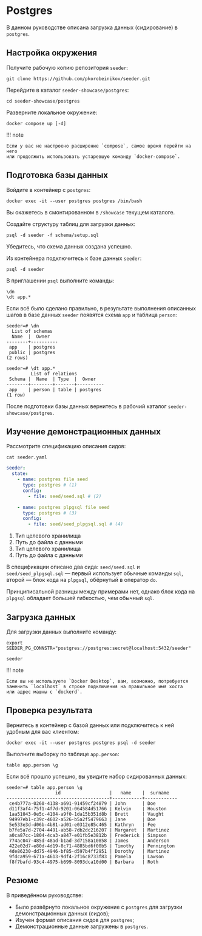 # Postgres

В данном руководстве описана загрузка данных (сидирование) в `postgres`.

## Настройка окружения

Получите рабочую копию репозитория `seeder`:

```shell
git clone https://github.com/pkorobeinikov/seeder.git
```

Перейдите в каталог `seeder-showcase/postgres`:

```shell
cd seeder-showcase/postgres
```

Разверните локальное окружение:

```shell
docker compose up [-d]
```

!!! note

    Если у вас не настроено расширение `compose`, самое время перейти на него
    или продолжить использовать устаревшую команду `docker-compose`.

## Подготовка базы данных

Войдите в контейнер с `postgres`:

```shell
docker exec -it --user postgres postgres /bin/bash
```

Вы окажетесь в смонтированном в `/showcase` текущем каталоге.

Создайте структуру таблиц для загрузки данных:

```shell
psql -d seeder -f schema/setup.sql
```

Убедитесь, что схема данных создана успешно.

Из контейнера подключитесь к базе данных `seeder`:

```shell
psql -d seeder
```

В приглашении `psql` выполните команды:

```shell
\dn
\dt app.*
```

Если всё было сделано правильно, в результате выполнения описанных шагов в базе
данных `seeder` появятся схема `app` и таблица `person`:

```
seeder=# \dn
  List of schemas
  Name  |  Owner
--------+----------
 app    | postgres
 public | postgres
(2 rows)

seeder=# \dt app.*
         List of relations
 Schema |  Name  | Type  |  Owner
--------+--------+-------+----------
 app    | person | table | postgres
(1 row)
```

После подготовки базы данных вернитесь в рабочий
каталог `seeder-showcase/postgres`.

## Изучение демонстрационных данных

Рассмотрите спецификацию описания сидов:

```shell
cat seeder.yaml
```

<!-- @formatter:off -->
```yaml title="seeder-showcase/postgres/seeder.yaml"
seeder:
  state:
    - name: postgres file seed
      type: postgres # (1)
      config:
        - file: seed/seed.sql # (2)

    - name: postgres plpgsql file seed
      type: postgres # (3)
      config:
        - file: seed/seed_plpgsql.sql # (4)
```
<!-- @formatter:on -->

1. Тип целевого хранилища
2. Путь до файла с данными
3. Тип целевого хранилища
4. Путь до файла с данными

В спецификации описано два сида: `seed/seed.sql` и `seed/seed_plpgsql.sql` —
первый использует обычные команды `sql`, второй — блок кода на `plpgsql`,
обёрнутый в оператор `do`.

Принциписальной разницы между примерами нет, однако блок кода на `plpgsql`
обладает большей гибкостью, чем обычный `sql`.

## Загрузка данных

Для загрузки данных выполните команду:

```shell
export SEEDER_PG_CONNSTR="postgres://postgres:secret@localhost:5432/seeder"

seeder
```

!!! note

    Если вы не используете `Docker Desktop`, вам, возможно, потребуется
    заменить `localhost` в строке подключения на правильное имя хоста
    или адрес машны с `dockerd`.

## Проверка результата

Вернитесь в контейнер с базой данных или подключитесь к ней удобным для вас
клиентом:

```shell
docker exec -it --user postgres postgres psql -d seeder
```

Выполните выборку по таблице `app.person`:

```
table app.person \g
```

Если всё прошло успешно, вы увидите набор сидированных данных:

```
seeder=# table app.person \g
                  id                  |   name    |  surname
--------------------------------------+-----------+------------
 ce4b777a-0260-4138-a691-91459cf24879 | John      | Doe
 d11f3af4-75f1-4f7d-9201-064584d51766 | Kelvin    | Houston
 1aa51043-0e5c-4104-a9f0-1da15b351d8b | Brett     | Vaught
 94997eb1-c39c-4602-a526-b5a2f5479663 | Jane      | Doe
 5e533e3d-d06b-4b81-ad01-e0312e85c465 | Kathryn   | Fee
 b7fe5a7d-2704-4491-ab58-7db2dc216207 | Margaret  | Martinez
 a0ca87cc-1804-4ca3-a847-e01fb5e3812b | Frederick | Simpson
 774ac047-485d-48ad-b1ad-3d7158a10858 | James     | Anderson
 422e02d7-e80d-4d19-8c71-4885bd6f00b5 | Timothy   | Pennington
 4de86230-dd75-4946-bf85-d597b4ff2951 | Dorothy   | Martinez
 9fdca959-671a-4613-9df4-2f16c8733f83 | Pamela    | Lawson
 f8f7bafd-93c4-4975-b699-8093dca10d00 | Barbara   | Roth
```

## Резюме

В приведённом руководстве:

- Было развёрнуто локальное окружение с `postgres` для загрузки демонстрационных
  данных (сидов);
- Изучен формат описания сидов для `postgres`;
- Демонстрационные данные загружены в `postgres`.
